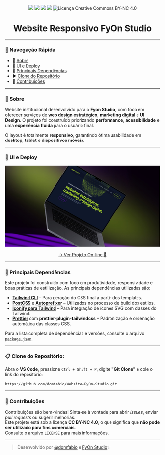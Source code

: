 <div align="center">
<img src="https://img.shields.io/static/v1?label=HTML&message=linguagem&color=orange&style=for-the-badge&logo=html5"/>

<img src="https://img.shields.io/static/v1?label=Tailwind&message=CSS&color=1DA9BB&style=for-the-badge&logo=tailwindcss"/>

<img src="https://img.shields.io/static/v1?label=JavaScript&message=linguagem&color=yellow&style=for-the-badge&logo=javascript"/>

<img src="http://img.shields.io/static/v1?label=STATUS&message=CONCLUIDO&color=GREEN&style=for-the-badge"/> 

<img src="https://img.shields.io/badge/License-CC--BY--NC%204.0-e74c3c?style=for-the-badge&logo=creativecommons" alt="Licença Creative Commons BY-NC 4.0"/>
</div>

<h1 align="center">Website Responsivo FyOn Studio</h1>

---

### 🧭 Navegação Rápida

- 📝 [Sobre](#-sobre)
- 🚀 [UI e Deploy](#-ui-e-deploy)
- 🧩 [Principais Dependências](#-principais-dependências)
- ▶️ [Clone do Repositório](#-clone-do-repositório)
- 🤝 [Contribuições](#-contribuições)

---

### 📝 Sobre
Website institucional desenvolvido para o **Fyon Studio**, com foco em oferecer serviços de **web design estratégico**, **marketing digital** e **UI Design**. O projeto foi construído priorizando **performance**, **acessibilidade** e uma **experiência fluida** para o usuário final.

O layout é totalmente **responsivo**, garantindo ótima usabilidade em **desktop**, **tablet** e **dispositivos móveis**.

---

### 🚀 UI e Deploy
<div align="center">
<p >
  <img src="./src/img/thumb-fyon.jpg" width="650px" alt="Captura de tela do projeto" style="border: none;">
</p>

[→ Ver Projeto On-line 🔗](https://fyonstudio.com.br)

</div>

---
### 🧩 Principais Dependências

Este projeto foi construído com foco em produtividade, responsividade e boas práticas de estilização. As principais dependências utilizadas são:


- **[Tailwind CLI](https://tailwindcss.com/docs/installation/tailwind-cli)** – Para geração do CSS final a partir dos templates.
- **[PostCSS](https://postcss.org/)** e **[Autoprefixer](https://github.com/postcss/autoprefixer)** – Utilizados no processo de build dos estilos.
- **[Iconify para Tailwind](https://iconify.design/docs/usage/css/tailwind/tailwind4/)** – Para integração de ícones SVG com classes do Tailwind.
- **[Prettier](https://github.com/tailwindlabs/prettier-plugin-tailwindcss)** com **prettier-plugin-tailwindcss** – Padronização e ordenação automática das classes CSS.

Para a lista completa de dependências e versões, consulte o arquivo [`package.json`](./package.json).

---

### 📋 Clone do Repositório:

Abra o **VS Code**, pressione `Ctrl + Shift + P`, digite **"Git Clone"** e cole o link do repositório:
```sh
https://github.com/domfabio/Website-FyOn-Studio.git
```

---

### 🤝 Contribuições

Contribuições são bem-vindas! Sinta-se à vontade para abrir *issues*, enviar *pull requests* ou sugerir melhorias.  
Este projeto está sob a licença **CC BY-NC 4.0**, o que significa que **não pode ser utilizado para fins comerciais**.  
Consulte o arquivo [`LICENSE`](./LICENSE) para mais informações.

---

> Desenvolvido por [@domfabio](https://github.com/domfabio) e [FyOn Studio](https://fyonstudio.com.br)✨